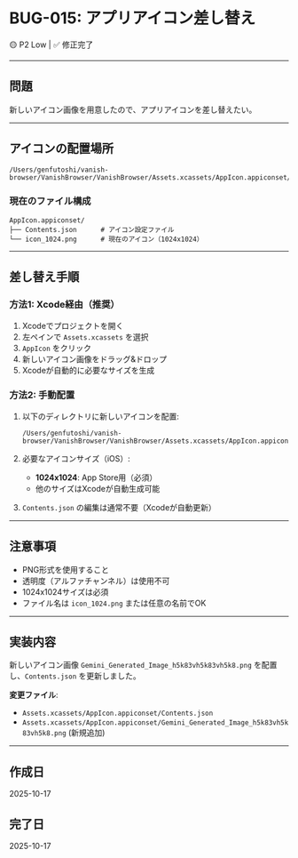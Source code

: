 # BUG-015: アプリアイコン差し替え

🟡 P2 Low | ✅ 修正完了

---

## 問題

新しいアイコン画像を用意したので、アプリアイコンを差し替えたい。

---

## アイコンの配置場所

```
/Users/genfutoshi/vanish-browser/VanishBrowser/VanishBrowser/Assets.xcassets/AppIcon.appiconset/
```

### 現在のファイル構成

```
AppIcon.appiconset/
├── Contents.json      # アイコン設定ファイル
└── icon_1024.png      # 現在のアイコン（1024x1024）
```

---

## 差し替え手順

### 方法1: Xcode経由（推奨）

1. Xcodeでプロジェクトを開く
2. 左ペインで `Assets.xcassets` を選択
3. `AppIcon` をクリック
4. 新しいアイコン画像をドラッグ&ドロップ
5. Xcodeが自動的に必要なサイズを生成

### 方法2: 手動配置

1. 以下のディレクトリに新しいアイコンを配置:
   ```
   /Users/genfutoshi/vanish-browser/VanishBrowser/VanishBrowser/Assets.xcassets/AppIcon.appiconset/
   ```

2. 必要なアイコンサイズ（iOS）:
   - **1024x1024**: App Store用（必須）
   - 他のサイズはXcodeが自動生成可能

3. `Contents.json` の編集は通常不要（Xcodeが自動更新）

---

## 注意事項

- PNG形式を使用すること
- 透明度（アルファチャンネル）は使用不可
- 1024x1024サイズは必須
- ファイル名は `icon_1024.png` または任意の名前でOK

---

## 実装内容

新しいアイコン画像 `Gemini_Generated_Image_h5k83vh5k83vh5k8.png` を配置し、`Contents.json` を更新しました。

**変更ファイル**:
- `Assets.xcassets/AppIcon.appiconset/Contents.json`
- `Assets.xcassets/AppIcon.appiconset/Gemini_Generated_Image_h5k83vh5k83vh5k8.png` (新規追加)

---

## 作成日

2025-10-17

## 完了日

2025-10-17
